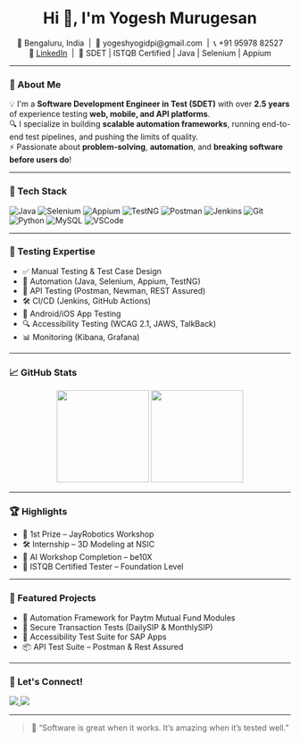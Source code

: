 <h1 align="center">Hi 👋, I'm Yogesh Murugesan</h1>
<p align="center">
  📍 Bengaluru, India &nbsp;|&nbsp; 📧 yogeshyogidpi@gmail.com &nbsp;|&nbsp; 📞 +91 95978 82527 <br/>
  🔗 <a href="https://linkedin.com/in/yogeshyogi2527">LinkedIn</a> &nbsp;|&nbsp; 💼 SDET | ISTQB Certified | Java | Selenium | Appium
</p>

---

### 🚀 About Me

💡 I'm a **Software Development Engineer in Test (SDET)** with over **2.5 years** of experience testing **web, mobile, and API platforms**.  
🔍 I specialize in building **scalable automation frameworks**, running end-to-end test pipelines, and pushing the limits of quality.  
⚡ Passionate about **problem-solving**, **automation**, and **breaking software before users do**!

---

### 🧰 Tech Stack

![Java](https://img.shields.io/badge/Java-ED8B00?style=for-the-badge&logo=java&logoColor=white)
![Selenium](https://img.shields.io/badge/Selenium-43B02A?style=for-the-badge&logo=selenium&logoColor=white)
![Appium](https://img.shields.io/badge/Appium-000000?style=for-the-badge&logo=appium&logoColor=white)
![TestNG](https://img.shields.io/badge/TestNG-FF6F00?style=for-the-badge&logo=testng&logoColor=white)
![Postman](https://img.shields.io/badge/Postman-FF6C37?style=for-the-badge&logo=postman&logoColor=white)
![Jenkins](https://img.shields.io/badge/Jenkins-D24939?style=for-the-badge&logo=jenkins&logoColor=white)
![Git](https://img.shields.io/badge/Git-F05032?style=for-the-badge&logo=git&logoColor=white)
![Python](https://img.shields.io/badge/Python-3776AB?style=for-the-badge&logo=python&logoColor=white)
![MySQL](https://img.shields.io/badge/MySQL-005C84?style=for-the-badge&logo=mysql&logoColor=white)
![VSCode](https://img.shields.io/badge/VS%20Code-007ACC?style=for-the-badge&logo=visualstudiocode&logoColor=white)

---

### 🧪 Testing Expertise

- ✅ Manual Testing & Test Case Design  
- 🧠 Automation (Java, Selenium, Appium, TestNG)  
- 🔗 API Testing (Postman, Newman, REST Assured)  
- 🛠️ CI/CD (Jenkins, GitHub Actions)  
- 📱 Android/iOS App Testing  
- 🔍 Accessibility Testing (WCAG 2.1, JAWS, TalkBack)  
- 📊 Monitoring (Kibana, Grafana)

---

### 📈 GitHub Stats

<p align="center">
  <img src="https://github-readme-stats.vercel.app/api?username=yogesh-Murugesan-QA&show_icons=true&theme=github_dark&hide_title=true" height="165" />
  <img src="https://github-readme-stats.vercel.app/api/top-langs/?username=yogesh-Murugesan-QA&layout=compact&theme=github_dark" height="165" />
</p>

---

### 🏆 Highlights

- 🥇 1st Prize – JayRobotics Workshop  
- 🛠️ Internship – 3D Modeling at NSIC  
- 🤖 AI Workshop Completion – be10X  
- 📝 ISTQB Certified Tester – Foundation Level

---

### 📂 Featured Projects

- 🚀 Automation Framework for Paytm Mutual Fund Modules  
- 🔐 Secure Transaction Tests (DailySIP & MonthlySIP)  
- 📱 Accessibility Test Suite for SAP Apps  
- 📦 API Test Suite – Postman & Rest Assured  

---

### 🤝 Let's Connect!

<a href="https://linkedin.com/in/yogeshyogi2527">
  <img src="https://img.shields.io/badge/LinkedIn-blue?style=for-the-badge&logo=linkedin" />
</a>
<a href="mailto:yogeshyogidpi@gmail.com">
  <img src="https://img.shields.io/badge/Gmail-red?style=for-the-badge&logo=gmail&logoColor=white" />
</a>

---

> 💬 “Software is great when it works. It’s amazing when it’s tested well.”  
